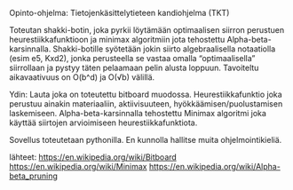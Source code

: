 Opinto-ohjelma: Tietojenkäsittelytieteen kandiohjelma (TKT)

Toteutan shakki-botin, joka pyrkii löytämään optimaalisen siirron perustuen heurestiikkafunktioon ja minimax algoritmiin jota tehostettu Alpha-beta-karsinnalla. Shakki-botille syötetään jokin siirto algebraalisella notaatiolla (esim e5, Kxd2), jonka perusteella se vastaa omalla “optimaalisella” siirrollaan ja pystyy täten pelaamaan pelin alusta loppuun. Tavoiteltu aikavaativuus on O(b^d) ja O(√b) välillä.

Ydin: Lauta joka on toteutettu bitboard muodossa. Heurestiikkafunktio joka perustuu ainakin materiaaliin, aktiivisuuteen, hyökkäämisen/puolustamisen laskemiseen. Alpha-beta-karsinnalla tehostettu Minimax algoritmi joka käyttää siirtojen arvioimiseen heurestiikkafunktiota. 

Sovellus toteutetaan pythonilla. En kunnolla hallitse muita ohjelmointikieliä. 

lähteet:
https://en.wikipedia.org/wiki/Bitboard 
https://en.wikipedia.org/wiki/Minimax 
https://en.wikipedia.org/wiki/Alpha-beta_pruning 
